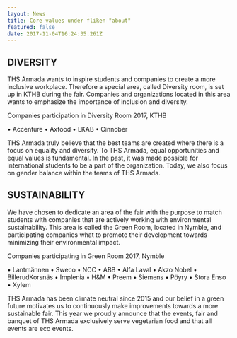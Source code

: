 ```yaml
---
layout: News
title: Core values under fliken "about"
featured: false
date: 2017-11-04T16:24:35.261Z
---
```

## DIVERSITY

THS Armada wants to inspire students and companies to create a more inclusive workplace. Therefore a special area, called Diversity room, is set up in KTHB during the fair. Companies and organizations located in this area wants to emphasize the importance of inclusion and diversity.

Companies participation in Diversity Room 2017, KTHB

• Accenture • Axfood • LKAB • Cinnober

THS Armada truly believe that the best teams are created where there is a focus on equality and diversity. To THS Armada, equal opportunities and equal values is fundamental. In the past, it was made possible for international students to be a part of the organization. Today, we also focus on gender balance within the teams of THS Armada.

## SUSTAINABILITY

We have chosen to dedicate an area of the fair with the purpose to match students with companies that are actively working with environmental sustainability. This area is called the Green Room, located in Nymble, and participating companies what to promote their development towards minimizing their environmental impact.

Companies participating in Green Room 2017, Nymble

• Lantmännen • Sweco • NCC • ABB • Alfa Laval • Akzo Nobel • BillerudKorsnäs • Implenia • H&M • Preem • Siemens • Pöyry • Stora Enso • Xylem

THS Armada has been climate neutral since 2015 and our belief in a green future motivates us to continuously make improvements towards a more sustainable fair. This year we proudly announce that the events, fair and banquet of THS Armada exclusively serve vegetarian food and that all events are eco events.
